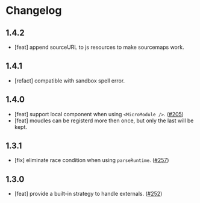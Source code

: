 # Changelog

## 1.4.2

- [feat] append sourceURL to js resources to make sourcemaps work.

## 1.4.1

- [refact] compatible with sandbox spell error.

## 1.4.0

- [feat] support local component when using `<MicroModule />`. ([#205](https://github.com/ice-lab/icestark/issues/205))
- [feat] moudles can be registerd more then once, but only the last will be kept.
## 1.3.1

- [fix] eliminate race condition when using `parseRuntime`. ([#257](https://github.com/ice-lab/icestark/issues/257))

## 1.3.0

- [feat] provide a built-in strategy to handle externals. ([#252](https://github.com/ice-lab/icestark/issues/252))

